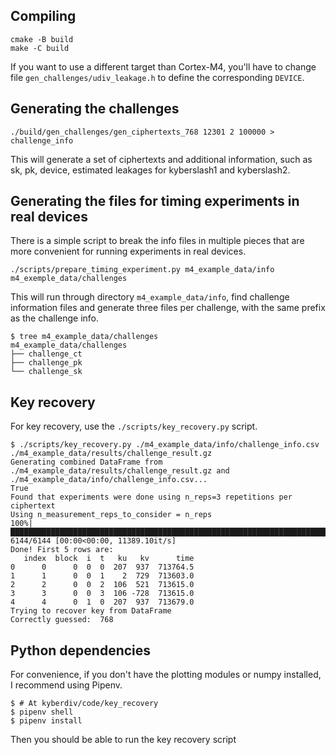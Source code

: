 
## Compiling
```
cmake -B build
make -C build
```

If you want to use a different target than Cortex-M4, you'll have to change file `gen_challenges/udiv_leakage.h` to
define the corresponding `DEVICE`.

## Generating the challenges

```
./build/gen_challenges/gen_ciphertexts_768 12301 2 100000 > challenge_info
```
This will generate a set of ciphertexts and additional information, such as sk, pk, device, estimated
leakages for kyberslash1 and kyberslash2.


## Generating the files for timing experiments in real devices

There is a simple script to break the info files in multiple pieces that are more convenient for
running experiments in real devices.

```
./scripts/prepare_timing_experiment.py m4_example_data/info m4_exemple_data/challenges
```

This will run through directory `m4_example_data/info`, find challenge information files and generate three
files per challenge, with the same prefix as the challenge info.
```
$ tree m4_example_data/challenges
m4_example_data/challenges
├── challenge_ct
├── challenge_pk
└── challenge_sk
```

## Key recovery

For key recovery, use the `./scripts/key_recovery.py` script.

```
$ ./scripts/key_recovery.py ./m4_example_data/info/challenge_info.csv ./m4_example_data/results/challenge_result.gz
Generating combined DataFrame from ./m4_example_data/results/challenge_result.gz and ./m4_example_data/info/challenge_info.csv...
True
Found that experiments were done using n_reps=3 repetitions per ciphertext
Using n_measurement_reps_to_consider = n_reps
100%|█████████████████████████████████████████████████████████████████████████████████████████████████████████████████████████████████| 6144/6144 [00:00<00:00, 11389.10it/s]
Done! First 5 rows are:
   index  block  i  t   ku   kv      time
0      0      0  0  0  207  937  713764.5
1      1      0  0  1    2  729  713603.0
2      2      0  0  2  106  521  713615.0
3      3      0  0  3  106 -728  713615.0
4      4      0  1  0  207  937  713679.0
Trying to recover key from DataFrame
Correctly guessed:  768
```

## Python dependencies

For convenience, if you don't have the plotting modules or numpy installed, I recommend using Pipenv.
```
$ # At kyberdiv/code/key_recovery
$ pipenv shell
$ pipenv install
```

Then you should be able to run the key recovery script

